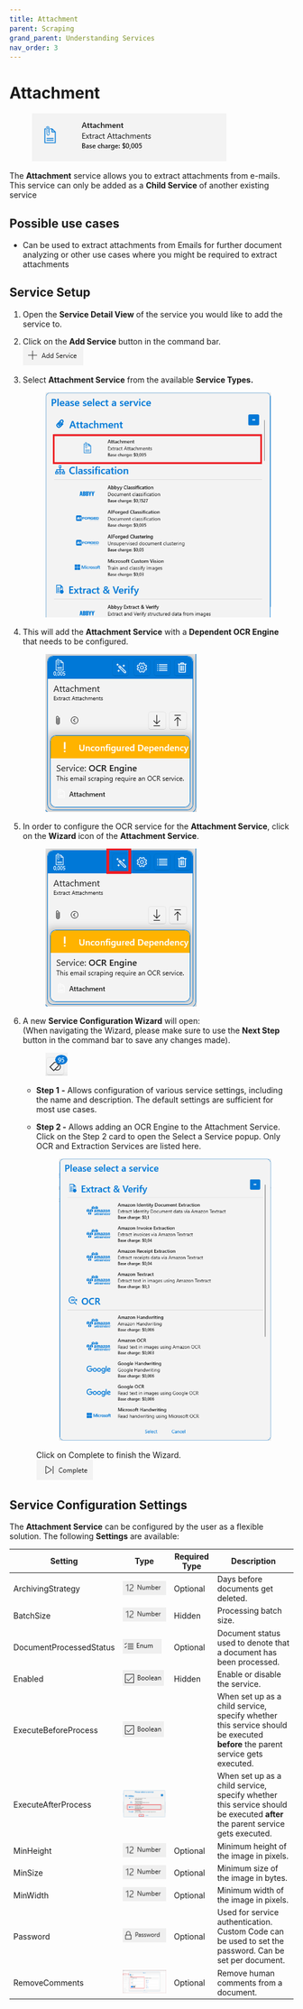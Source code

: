 ```yaml
---
title: Attachment
parent: Scraping
grand_parent: Understanding Services
nav_order: 3
---
```


# Attachment

<figure><img src="../../.gitbook/assets/image (40) (2).png" alt=""><figcaption></figcaption></figure>

The **Attachment** service allows you to extract attachments from e-mails. This service can only be added as a **Child Service** of another existing service

## Possible use cases

* Can be used to extract attachments from Emails for further document analyzing or other use cases where you might be required to extract attachments

## Service Setup

1. Open the **Service Detail View** of the service you would like to add the service to.
2. Click on the **Add Service** button in the command bar.\
   ![](<../../.gitbook/assets/image (16).png>)
3.  Select **Attachment Service** from the available **Service Types.**

    <figure><img src="../../.gitbook/assets/image (14).png" alt=""><figcaption></figcaption></figure>
4.  This will add the **Attachment Service** with a **Dependent OCR Engine** that needs to be configured.

    <figure><img src="../../.gitbook/assets/image (12).png" alt=""><figcaption></figcaption></figure>
5.  In order to configure the OCR service for the **Attachment Service**, click on the **Wizard** icon of the **Attachment Service**.

    <figure><img src="../../.gitbook/assets/image (10).png" alt=""><figcaption></figcaption></figure>
6.  A new **Service Configuration Wizard** will open:\
    (When navigating the Wizard, please make sure to use the **Next Step** button in the command bar to save any changes made).

    <figure><img src="../../.gitbook/assets/image (8) (1).png" alt=""><figcaption></figcaption></figure>

    * **Step 1** **-** Allows configuration of various service settings, including the name and description. The default settings are sufficient for most use cases.
    *   **Step 2 -** Allows adding an OCR Engine to the Attachment Service. Click on the Step 2 card to open the Select a Service popup. Only OCR and Extraction Services are listed here.

        <figure><img src="../../.gitbook/assets/image (4).png" alt=""><figcaption></figcaption></figure>

        Click on Complete to finish the Wizard.\
        ![](<../../.gitbook/assets/image (84) (1).png>)

## Service Configuration Settings

The **Attachment Service** can be configured by the user as a flexible solution. The following **Settings** are available:

| Setting                 | Type                                               | Required Type | Description                                                                                                                  |
| ----------------------- | -------------------------------------------------- | ------------- | ---------------------------------------------------------------------------------------------------------------------------- |
| ArchivingStrategy       | ![](<../../.gitbook/assets/image (14) (6).png>)    | Optional      | Days before documents get deleted.                                                                                           |
| BatchSize               | ![](<../../.gitbook/assets/image (5) (3).png>)     | Hidden        | Processing batch size.                                                                                                       |
| DocumentProcessedStatus | ![](<../../.gitbook/assets/image (6) (4).png>)     | Optional      | Document status used to denote that a document has been processed.                                                           |
| Enabled                 | ![](<../../.gitbook/assets/image (15).png>)        | Hidden        | Enable or disable the service.                                                                                               |
| ExecuteBeforeProcess    | ![](<../../.gitbook/assets/image (18).png>)        |               | When set up as a child service, specify whether this service should be executed **before** the parent service gets executed. |
| ExecuteAfterProcess     | ![](<../../.gitbook/assets/image (21) (1).png>)    |               | When set up as a child service, specify whether this service should be executed **after** the parent service gets executed.  |
| MinHeight               | ![](<../../.gitbook/assets/image (5) (3).png>)     | Optional      | Minimum height of the image in pixels.                                                                                       |
| MinSize                 | ![](<../../.gitbook/assets/image (5) (3).png>)     | Optional      | Minimum size of the image in bytes.                                                                                          |
| MinWidth                | ![](<../../.gitbook/assets/image (5) (3).png>)     | Optional      | Minimum width of the image in pixels.                                                                                        |
| Password                | ![](<../../.gitbook/assets/image (3) (5) (1).png>) | Optional      | Used for service authentication. Custom Code can be used to set the password. Can be set per document.                       |
| RemoveComments          | ![](<../../.gitbook/assets/image (11) (3).png>)    | Optional      | Remove human comments from a document.                                                                                       |
